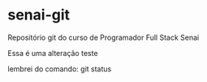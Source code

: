 # senai-git
Repositório git do curso de Programador Full Stack Senai

Essa é uma alteração teste

lembrei do comando: git status
